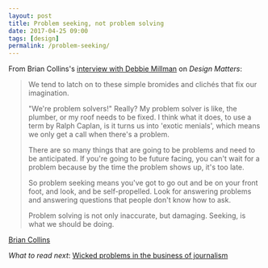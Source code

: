 ```yaml
---
layout: post
title: Problem seeking, not problem solving
date: 2017-04-25 09:00
tags: [design]
permalink: /problem-seeking/
---
```

From Brian Collins's [interview with Debbie Millman](https://soundcloud.com/designmatters/design-matters-with-debbie-millman-brian-collins) on *Design Matters*:

> We tend to latch on to these simple bromides and clichés that fix our imagination. 
>
>"We're problem solvers!" Really? My problem solver is like, the plumber, or my roof needs to be fixed. I think what it does, to use a term by Ralph Caplan, is it turns us into 'exotic menials', which means we only get a call when there's a problem.
>
> There are so many things that are going to be problems and need to be anticipated. If you're going to be future facing, you can't wait for a problem because by the time the problem shows up, it's too late.
>
>So problem seeking means you've got to go out and be on your front foot, and look, and be self-propelled. Look for answering problems and answering questions that people don't know how to ask.
>
> Problem solving is not only inaccurate, but damaging. Seeking, is what we should be doing.

<div class="quote-attrib"><a href="https://soundcloud.com/designmatters/design-matters-with-debbie-millman-brian-collins" target="_blank">Brian Collins</a></div>

*What to read next*: [Wicked problems in the business of journalism](/wicked/)